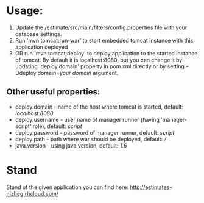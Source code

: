 Usage:
=====
1. Update the /estimate/src/main/filters/config.properties file with your database settings.
2. Run 'mvn tomcat:run-war' to start embedded tomcat instance with this application deployed
3. OR run 'mvn tomcat:deploy' to deploy application to the started instance of tomcat. 
By default it is localhost:8080, but you can change it by updating 'deploy.domain' property in pom.xml directly or by setting -Ddeploy.domain=*your domain* argument.

Other useful properties:
------------------------
* deploy.domain - name of the host where tomcat is started, default: *localhost:8080* 
* deploy.username - user name of manager runner (having 'manager-script' role), default: *script*
* deploy.password - password of manager runner, default: *script*
* deploy.path - path where war should be deployed, default: */*
* java.version - using java version, default: *1.6*

Stand
=====
Stand of the given application you can find here: <http://estimates-nizheg.rhcloud.com/>
